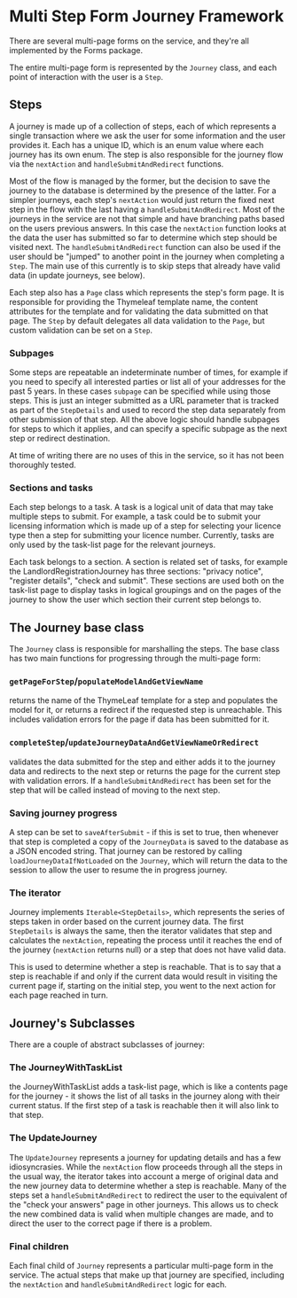 # Multi Step Form Journey Framework

There are several multi-page forms on the service, and they're all implemented by the Forms package.

The entire multi-page form is represented by the `Journey` class, and each point of interaction with the user is a 
`Step`.

## Steps
A journey is made up of a collection of steps, each of which represents a single transaction where we ask the user for
some information and the user provides it. Each has a unique ID, which is an enum value where each journey has its own 
enum. The step is also responsible for the journey flow via the `nextAction` and `handleSubmitAndRedirect` functions. 

Most of the flow is managed by the former, but the decision to save the journey to the database is determined by the 
presence of the latter. For a simpler journeys, each step's `nextAction` would just return the fixed next step in the 
flow with the last having a `handleSubmitAndRedirect`. 
Most of the journeys in the service are not that simple and have branching paths based on the users previous answers. 
In this case the `nextAction` function looks at the data the user has submitted so far to determine which step should be
visited next. 
The `handleSubmitAndRedirect` function can also be used if the user should be "jumped" to another point in the journey
when completing a `Step`. The main use of this currently is to skip steps that already have valid data (in update 
journeys, see below). 

Each step also has a `Page` class which represents the step's form page. It is responsible for providing the Thymeleaf 
template name, the content attributes for the template and for validating the data submitted on that page. 
The `Step` by default delegates all data validation to the `Page`, but custom validation can be set on a `Step`.

### Subpages
Some steps are repeatable an indeterminate number of times, for example if you need to specify all interested parties
or list all of your addresses for the past 5 years. In these cases `subpage` can be specified while using those steps.
This is just an integer submitted as a URL parameter that is tracked as part of the `StepDetails` and used to record the
step data separately from other submission of that step. All the above logic should handle subpages for steps to which 
it applies, and can specify a specific subpage as the next step or redirect destination.

At time of writing there are no uses of this in the service, so it has not been thoroughly tested.

### Sections and tasks
Each step belongs to a task. A task is a logical unit of data that may take multiple steps to submit. For example, a
task could be to submit your licensing information which is made up of a step for selecting your licence type then a
step for submitting your licence number. Currently, tasks are only used by the task-list page for the relevant journeys.

Each task belongs to a section. A section is related set of tasks, for example the LandlordRegistrationJourney has three
sections: "privacy notice", "register details", "check and submit". These sections are used both on the task-list page
to display tasks in logical groupings and on the pages of the journey to show the user which section their current step
belongs to.

## The Journey base class
The `Journey` class is responsible for marshalling the steps. The base class has two main functions for progressing 
through the multi-page form:

### `getPageForStep`/`populateModelAndGetViewName`
returns the name of the ThymeLeaf template for a step and populates the model for it, or returns a 
redirect if the requested step is unreachable. This includes validation errors for the page if data has been submitted
for it.

### `completeStep`/`updateJourneyDataAndGetViewNameOrRedirect`
validates the data submitted for the step and either adds it to the journey data and redirects to the next step or
returns the page for the current step with validation errors. If a `handleSubmitAndRedirect` has been set for the step
that will be called instead of moving to the next step.

### Saving journey progress
A step can be set to `saveAfterSubmit` - if this is set to true, then whenever that step is completed a copy of the 
`JourneyData` is saved to the database as a JSON encoded string. 
That journey can be restored by calling `loadJourneyDataIfNotLoaded` on the `Journey`, which will return the data to the
session to allow the user to resume the in progress journey.

### The iterator
Journey implements `Iterable<StepDetails>`, which represents the series of steps taken in order based on the current
journey data. The first `StepDetails` is always the same, then the iterator validates that step and calculates the 
`nextAction`, repeating the process until it reaches the end of the journey (`nextAction` returns null) or a step that 
does not have valid data. 

This is used to determine whether a step is reachable. That is to say that a step is reachable if and only if the 
current data would result in visiting the current page if, starting on the initial step, you went to the next action for
each page reached in turn.

## Journey's Subclasses
There are a couple of abstract subclasses of journey:
### The JourneyWithTaskList
the JourneyWithTaskList adds a task-list page, which is like
a contents page for the journey - it shows the list of all tasks in the journey along with their current status. If the
first step of a task is reachable then it will also link to that step.

### The UpdateJourney
The `UpdateJourney` represents a journey for updating details and has a few idiosyncrasies. While the `nextAction` flow
proceeds through all the steps in the usual way, the iterator takes into account a merge of original data and the
new journey data to determine whether a step is reachable. Many of the steps set a `handleSubmitAndRedirect` to redirect
the user to the equivalent of the "check your answers" page in other journeys. This allows us to check the new combined 
data is valid when multiple changes are made, and to direct the user to the correct page if there is a problem. 

### Final children
Each final child of `Journey` represents a particular multi-page form in the service. The actual steps that make up that
journey are specified, including the `nextAction` and `handleSubmitAndRedirect` logic for each. 
